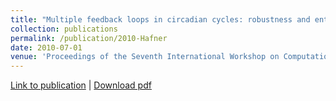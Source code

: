 ```yaml
---
title: "Multiple feedback loops in circadian cycles: robustness and entrainment as selection criteria"
collection: publications
permalink: /publication/2010-Hafner
date: 2010-07-01
venue: 'Proceedings of the Seventh International Workshop on Computational Systems Biology, WCSB 2010' 
---
```

[Link to publication](https://scholar.google.com/citations?view_op=view_citation&hl=en&user=Qi_sA3AAAAAJ&sortby=pubdate&citation_for_view=Qi_sA3AAAAAJ:9yKSN-GCB0IC) | 
[Download pdf](http://lasy.github.io/files/2010_Hafner.pdf)
